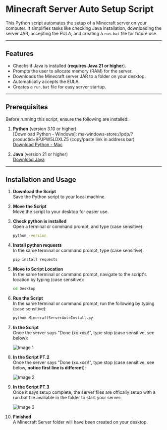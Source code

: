 # Minecraft Server Auto Setup Script

This Python script automates the setup of a Minecraft server on your computer. It simplifies tasks like checking Java installation, downloading the server JAR, accepting the EULA, and creating a `run.bat` file for future use.

---

## Features

- Checks if Java is installed (**requires Java 21 or higher**).
- Prompts the user to allocate memory (RAM) for the server.
- Downloads the Minecraft server JAR to a folder on your desktop.
- Automatically accepts the EULA.
- Creates a `run.bat` file for easy server startup.

---

## Prerequisites

Before running this script, ensure the following are installed:

1. **Python** (version 3.10 or higher)  
   [Download Python - Windows]: ms-windows-store://pdp/?productid=9PJPW5LDXLZ5 (copy/paste link in address bar)  
   [Download Python - Mac](https://www.python.org/downloads/)


2. **Java** (version 21 or higher)  
   [Download Java](https://www.oracle.com/java/technologies/javase-jdk21-downloads.html)

---

## Installation and Usage

1. **Download the Script**  
   Save the Python script to your local machine.

2. **Move the Script**  
   Move the script to your desktop for easier use.

3. **Check python is installed**  
   Open a terminal or command prompt, and type (case sensitive):  

   ```bash
   python -version

4. **Install python requests**  
   In the same terminal or command prompt, type (case sensitive):  

   ```bash
   pip install requests

5. **Move to Script Location**  
   In the same terminal or command prompt, navigate to the script's location by typing (case sensitive):  

   ```bash
   cd Desktop

6. **Run the Script**  
   In the same terminal or command prompt, run the following by typing (case sensitive):  

   ```bash
   python MinecraftServerAutoInstall.py

7. **In the Script**  
   Once the server says "Done (xx.xxs)!", type stop (case sensitive, see below): 

   ![Image 1](./images/Screenshot%202025-01-15%20204229.png)

8. **In the Script PT.2**  
   Once the server says "Done (xx.xxs)!", type stop (case sensitive, see below, **notice first line is different**):  

   ![Image 2](./images/Screenshot%202025-01-15%20204303.png)

9. **In the Script PT.3**  
   Once it says setup complete, the server files are offically setup with a run.bat file avaliable in the folder to start your server:

   ![Image 3](./images/Screenshot%202025-01-15%20204321.png)

10. **Finished**  
   A Minecraft Server folder will have been created on your desktop.